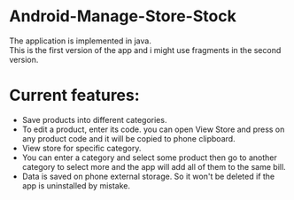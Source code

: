 # Android-Manage-Store-Stock
The application is implemented in java.\
This is the first version of the app and i might use fragments in the second version.
# Current features:
  - Save products into different categories.
  - To edit a product, enter its code. you can open View Store and press
    on any product code and it will be copied to phone clipboard.
  - View store for specific category.
  - You can enter a category and select some product then go to another 
    category to select more and the app will add all of them to the same
    bill.
  - Data is saved on phone external storage. So it won't be deleted if
    the app is uninstalled by mistake.
